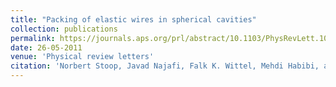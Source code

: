 ```yaml
---
title: "Packing of elastic wires in spherical cavities"
collection: publications
permalink: https://journals.aps.org/prl/abstract/10.1103/PhysRevLett.106.214102
date: 26-05-2011
venue: 'Physical review letters'
citation: 'Norbert Stoop, Javad Najafi, Falk K. Wittel, Mehdi Habibi, and Hans J. Herrmann. Physical review letters 106, no. 21 (2011): 214102.'
---
```

